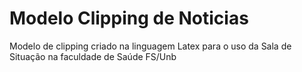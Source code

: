 # Modelo Clipping de Noticias

Modelo de clipping criado na linguagem Latex para o uso da Sala de Situação na faculdade de Saúde FS/Unb
